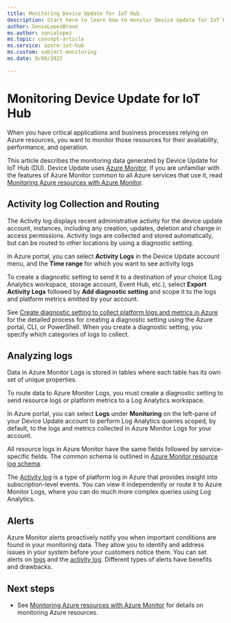 ```yaml
---
title: Monitoring Device Update for IoT Hub
description: Start here to learn how to monitor Device Update for IoT Hub 
author: SoniaLopezBravo
ms.author: sonialopez
ms.topic: concept-article
ms.service: azure-iot-hub
ms.custom: subject-monitoring
ms.date: 9/08/2022

---
```


# Monitoring Device Update for IoT Hub

When you have critical applications and business processes relying on Azure resources, you want to monitor those resources for their availability, performance, and operation.

This article describes the monitoring data generated by Device Update for IoT Hub (DU). Device Update uses [Azure Monitor](/azure/azure-monitor/overview). If you are unfamiliar with the features of Azure Monitor common to all Azure services that use it, read [Monitoring Azure resources with Azure Monitor](/azure/azure-monitor/essentials/monitor-azure-resource).

## Activity log Collection and Routing

The Activity log displays recent administrative activity for the device update account, instances, including any creation, updates, deletion and change in access permissions. Activity logs are collected and stored automatically, but can be routed to other locations by using a diagnostic setting.  

In Azure portal, you can select **Activity Logs** in the Device Update account menu, and the **Time range** for which you want to see activity logs

To create a diagnostic setting to send it to a destination of your choice (Log Analytics workspace, storage account, Event Hub, etc.), select **Export Activity Logs** followed by **Add diagnostic setting** and scope it to the logs and platform metrics emitted by your account.

See [Create diagnostic setting to collect platform logs and metrics in Azure](/azure/azure-monitor/essentials/diagnostic-settings) for the detailed process for creating a diagnostic setting using the Azure portal, CLI, or PowerShell. When you create a diagnostic setting, you specify which categories of logs to collect.

## Analyzing logs

Data in Azure Monitor Logs is stored in tables where each table has its own set of unique properties.  

To route data to Azure Monitor Logs, you must create a diagnostic setting to send resource logs or platform metrics to a Log Analytics workspace. 

In Azure portal, you can select **Logs** under **Monitoring** on the left-pane of your Device Update account to perform Log Analytics queries scoped, by default, to the logs and metrics collected in Azure Monitor Logs for your account.

All resource logs in Azure Monitor have the same fields followed by service-specific fields. The common schema is outlined in [Azure Monitor resource log schema](/azure/azure-monitor/essentials/resource-logs-schema).

The [Activity log](/azure/azure-monitor/essentials/activity-log) is a type of platform log in Azure that provides insight into subscription-level events. You can view it independently or route it to Azure Monitor Logs, where you can do much more complex queries using Log Analytics.  

## Alerts

Azure Monitor alerts proactively notify you when important conditions are found in your monitoring data. They allow you to identify and address issues in your system before your customers notice them. You can set alerts on [logs](/azure/azure-monitor/alerts/alerts-unified-log) and the [activity log](/azure/azure-monitor/alerts/activity-log-alerts). Different types of alerts have benefits and drawbacks.

## Next steps

- See [Monitoring Azure resources with Azure Monitor](/azure/azure-monitor/essentials/monitor-azure-resource) for details on monitoring Azure resources.
